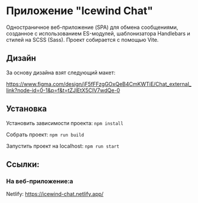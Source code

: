 # Приложение "Icewind Chat"

Одностраничное веб-приложение (SPA) для обмена сообщениями, созданное с использованием ES-модулей, шаблонизатора Handlebars и стилей на SCSS (Sass). Проект собирается с помощью Vite.

## Дизайн

За основу дизайна взят следующий макет:

https://www.figma.com/design/jF5fFFzgGOxQeB4CmKWTiE/Chat_external_link?node-id=0-1&p=f&t=tZJlEtX5CIV7wdQe-0

## Установка

Установить зависимости проекта: `npm install`

Собрать проект: `npm run build`

Запустить проект на localhost: `npm run start`

## Ссылки:

### На веб-приложение:a

Netlify: https://icewind-chat.netlify.app/